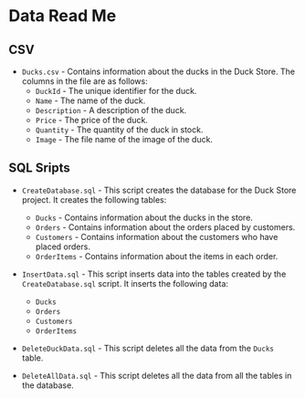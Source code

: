 # Data Read Me

## CSV
- `Ducks.csv` - Contains information about the ducks in the Duck Store. The columns in the file are as follows:
  - `DuckId` - The unique identifier for the duck.
  - `Name` - The name of the duck.
  - `Description` - A description of the duck.
  - `Price` - The price of the duck.
  - `Quantity` - The quantity of the duck in stock.
  - `Image` - The file name of the image of the duck.

## SQL Sripts
- `CreateDatabase.sql` - This script creates the database for the Duck Store project. It creates the following tables:
  - `Ducks` - Contains information about the ducks in the store.
  - `Orders` - Contains information about the orders placed by customers.
  - `Customers` - Contains information about the customers who have placed orders.
  - `OrderItems` - Contains information about the items in each order.

- `InsertData.sql` - This script inserts data into the tables created by the `CreateDatabase.sql` script. It inserts the following data:
  - `Ducks`
  - `Orders` 
  - `Customers`
  - `OrderItems`

- `DeleteDuckData.sql` - This script deletes all the data from the `Ducks` table.

- `DeleteAllData.sql` - This script deletes all the data from all the tables in the database.